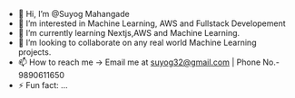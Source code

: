 - 👋 Hi, I’m @Suyog Mahangade
- 👀 I’m interested in Machine Learning, AWS and Fullstack Developement 
- 🌱 I’m currently learning Nextjs,AWS and Machine Learning.
- 💞️ I’m looking to collaborate on any real world Machine Learning projects.
- 📫 How to reach me -> Email me at suyog32@gmail.com | Phone No.- 9890611650
- ⚡ Fun fact: ...

<!---
SuyogMahangade/SuyogMahangade is a ✨ special ✨ repository because its `README.md` (this file) appears on your GitHub profile.
You can click the Preview link to take a look at your changes.
--->
